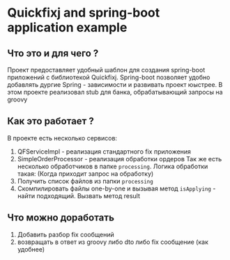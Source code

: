 # Quickfixj and spring-boot application example
## Что это и для чего ?
Проект предоставляет удобный шаблон для создания spring-boot приложений с библиотекой Quickfixj.
Spring-boot позволяет удобно добавлять дургие Spring - зависимости и развивать проект юыстрее.
В этом проекте реализовал stub для банка, обрабатывающий запросы на groovy
## Как это работает ?
В проекте есть несколько сервисов:
1. QFServiceImpl - реализация стандартного fix приложения
2. SimpleOrderProcessor - реализация обработки ордеров
Так же есть несколько обработчиков в папке ```processing```. Логика обработки такая:
(Когда приходит запрос на обработку)
1. Получить список файлов из папки ```processing```
2. Скомпилировать файлы one-by-one и вызывая метод ```isApplying``` - найти подходящий. 
Вызвать метод result
## Что можно доработать
1. Добавить разбор fix сообщений 
2. возвращать в ответ из groovy либо dto либо fix сообщение (как удобнее)